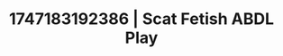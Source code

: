 ---
categories:
- Passionate kisses
- Nude Olympics
- Lustful narration
- Babysitter scenario
- Intimate POV
image: /assets/images/1747183192386.jpg
layout: post
seo:
  description: Featured content with sensual Scat Fetish, ABDL Play. HD images available.
  keywords: Scat Fetish, ABDL Play
  og_image: /assets/images/1747183192386.jpg
  schema_type: VisualArtwork
tags:
- '#1747183192386'
- Scat Fetish
- ABDL Play
title: 1747183192386 | Scat Fetish ABDL Play
---